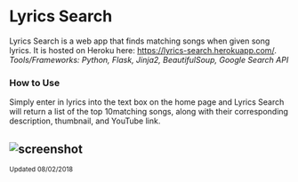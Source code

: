 # Lyrics Search
Lyrics Search is a web app that finds matching songs when given song lyrics. It is hosted on Heroku here: https://lyrics-search.herokuapp.com/.  
*Tools/Frameworks: Python, Flask, Jinja2, BeautifulSoup, Google Search API*

### How to Use
Simply enter in lyrics into the text box on the home page and Lyrics Search will return a list of the top 10matching songs, along with their corresponding description, thumbnail, and YouTube link.

![screenshot](http://tinyimg.io/i/86eeoMS.png) 
---
<sup>Updated 08/02/2018</sup>